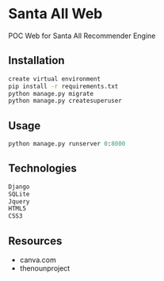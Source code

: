 # Santa All Web

POC Web for Santa All Recommender Engine

## Installation


```bash
create virtual environment
pip install -r requirements.txt
python manage.py migrate 
python manage.py createsuperuser 
```

## Usage

```python
python manage.py runserver 0:8000
```

## Technologies
``` python
Django
SQLite
Jquery
HTML5
CSS3
````


## Resources
- canva.com
- thenounproject

